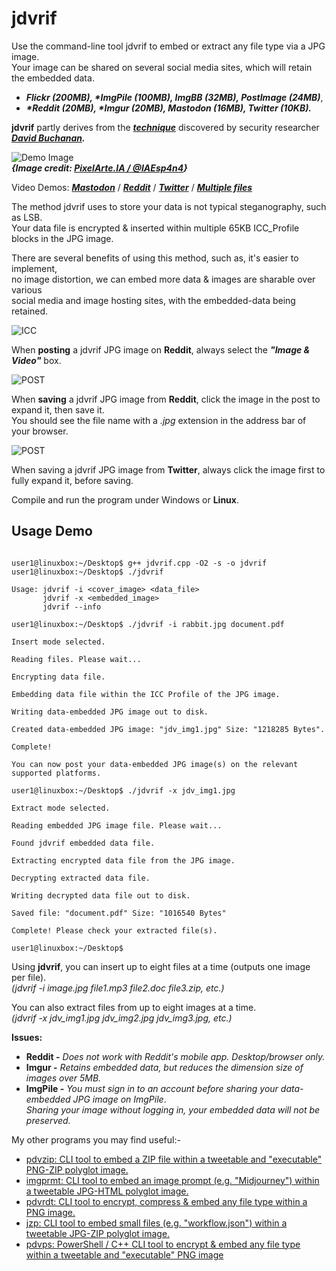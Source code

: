 # jdvrif

Use the command-line tool jdvrif to embed or extract any file type via a JPG image.  
Your image can be shared on several social media sites, which will retain the embedded data. 

* ***Flickr (200MB), \*ImgPile (100MB), ImgBB (32MB), PostImage (24MB)***,
* ***\*Reddit (20MB), \*Imgur (20MB), Mastodon (16MB), Twitter (10KB).***

**jdvrif** partly derives from the ***[technique](https://www.vice.com/en/article/bj4wxm/tiny-picture-twitter-complete-works-of-shakespeare-steganography)*** discovered by security researcher ***[David Buchanan](https://www.da.vidbuchanan.co.uk/).*** 

![Demo Image](https://github.com/CleasbyCode/jdvrif/blob/main/demo_image/water.jpg)  
***{Image credit: [PixelArte.IA / @IAEsp4n4](https://twitter.com/IAEsp4n4/status/1733170639853252795)}***

Video Demos: [***Mastodon***](https://youtu.be/9jBhayXBEq0) / [***Reddit***](https://youtu.be/1q9pitqJXcY) / [***Twitter***](https://youtu.be/FvkLwYu8xFg) / [***Multiple files***](https://youtu.be/S8oSZ-BjrCk)

The method jdvrif uses to store your data is not typical steganography, such as LSB.  
Your data file is encrypted & inserted within multiple 65KB ICC_Profile blocks in the JPG image.  

There are several benefits of using this method, such as, it's easier to implement,  
no image distortion, we can embed more data & images are sharable over various  
social media and image hosting sites, with the embedded-data being retained.

![ICC](https://github.com/CleasbyCode/jdvrif/blob/main/demo_image/icc.png)  

When **posting** a jdvrif JPG image on **Reddit**, always select the ***"Image & Video"*** box.

![POST](https://github.com/CleasbyCode/jdvrif/blob/main/demo_image/reddit_post50.png)  

When **saving** a jdvrif JPG image from **Reddit**, click the image in the post to expand it, then save it.  
You should see the file name with a *.jpg* extension in the address bar of your browser.  

![POST](https://github.com/CleasbyCode/jdvrif/blob/main/demo_image/redlink50.png)  

When saving a jdvrif JPG image from **Twitter**, always click the image first to fully expand it, before saving.

Compile and run the program under Windows or **Linux**.

## Usage Demo

```console

user1@linuxbox:~/Desktop$ g++ jdvrif.cpp -O2 -s -o jdvrif
user1@linuxbox:~/Desktop$ ./jdvrif 

Usage: jdvrif -i <cover_image> <data_file>  
       jdvrif -x <embedded_image>  
       jdvrif --info

user1@linuxbox:~/Desktop$ ./jdvrif -i rabbit.jpg document.pdf
  
Insert mode selected.

Reading files. Please wait...

Encrypting data file.

Embedding data file within the ICC Profile of the JPG image.

Writing data-embedded JPG image out to disk.

Created data-embedded JPG image: "jdv_img1.jpg" Size: "1218285 Bytes".

Complete!

You can now post your data-embedded JPG image(s) on the relevant supported platforms.

user1@linuxbox:~/Desktop$ ./jdvrif -x jdv_img1.jpg

Extract mode selected.

Reading embedded JPG image file. Please wait...

Found jdvrif embedded data file.

Extracting encrypted data file from the JPG image.

Decrypting extracted data file.

Writing decrypted data file out to disk.

Saved file: "document.pdf" Size: "1016540 Bytes"

Complete! Please check your extracted file(s).

user1@linuxbox:~/Desktop$ 

```
Using **jdvrif**, you can insert up to eight files at a time (outputs one image per file).  
*(jdvrif -i image.jpg file1.mp3 file2.doc file3.zip, etc.)*  

You can also extract files from up to eight images at a time.  
*(jdvrif -x jdv_img1.jpg jdv_img2.jpg jdv_img3.jpg, etc.)*  

**Issues:**
* **Reddit -** *Does not work with Reddit's mobile app. Desktop/browser only.*
* **Imgur -** *Retains embedded data, but reduces the dimension size of images over 5MB.*
* **ImgPile -** *You must sign in to an account before sharing your data-embedded JPG image on ImgPile*.  
*Sharing your image without logging in, your embedded data will not be preserved.*

My other programs you may find useful:-  

* [pdvzip: CLI tool to embed a ZIP file within a tweetable and "executable" PNG-ZIP polyglot image.](https://github.com/CleasbyCode/pdvzip)
* [imgprmt: CLI tool to embed an image prompt (e.g. "Midjourney") within a tweetable JPG-HTML polyglot image.](https://github.com/CleasbyCode/imgprmt)
* [pdvrdt: CLI tool to encrypt, compress & embed any file type within a PNG image.](https://github.com/CleasbyCode/pdvrdt)
* [jzp: CLI tool to embed small files (e.g. "workflow.json") within a tweetable JPG-ZIP polyglot image.](https://github.com/CleasbyCode/jzp) 
* [pdvps: PowerShell / C++ CLI tool to encrypt & embed any file type within a tweetable and "executable" PNG image](https://github.com/CleasbyCode/pdvps)   

##


